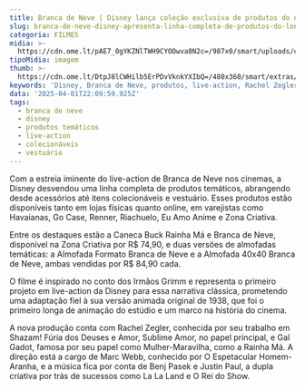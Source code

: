 ```yaml
---
title: Branca de Neve | Disney lança coleção exclusiva de produtos do novo filme
slug: branca-de-neve-disney-apresenta-linha-completa-de-produtos-do-longa
categoria: FILMES
midia: >-
  https://cdn.ome.lt/pAE7_0gYKZNlTWH9CYOOwva0N2c=/987x0/smart/uploads/conteudo/fotos/Design_sem_nome_-_2025-04-01T190500.649.png
tipoMidia: imagem
thumb: >-
  https://cdn.ome.lt/DtpJ8lCWHilb5ErPDvVknkYXIbQ=/480x360/smart/extras/conteudos/Design_sem_nome_-_2025-04-01T190500.649.png
keywords: 'Disney, Branca de Neve, produtos, live-action, Rachel Zegler, Gal Gadot'
data: '2025-04-01T22:09:59.925Z'
tags:
  - branca de neve
  - disney
  - produtos temáticos
  - live-action
  - colecionáveis
  - vestuário
---
```


Com a estreia iminente do live-action de Branca de Neve nos cinemas, a Disney desvendou uma linha completa de produtos temáticos, abrangendo desde acessórios até itens colecionáveis e vestuário. Esses produtos estão disponíveis tanto em lojas físicas quanto online, em varejistas como Havaianas, Go Case, Renner, Riachuelo, Eu Amo Anime e Zona Criativa.

Entre os destaques estão a Caneca Buck Rainha Má e Branca de Neve, disponível na Zona Criativa por R$ 74,90, e duas versões de almofadas temáticas: a Almofada Formato Branca de Neve e a Almofada 40x40 Branca de Neve, ambas vendidas por R$ 84,90 cada.

O filme é inspirado no conto dos Irmãos Grimm e representa o primeiro projeto em live-action da Disney para essa narrativa clássica, prometendo uma adaptação fiel à sua versão animada original de 1938, que foi o primeiro longa de animação do estúdio e um marco na história do cinema.

A nova produção conta com Rachel Zegler, conhecida por seu trabalho em Shazam! Fúria dos Deuses e Amor, Sublime Amor, no papel principal, e Gal Gadot, famosa por seu papel como Mulher-Maravilha, como a Rainha Má. A direção está a cargo de Marc Webb, conhecido por O Espetacular Homem-Aranha, e a música fica por conta de Benj Pasek e Justin Paul, a dupla criativa por trás de sucessos como La La Land e O Rei do Show.
